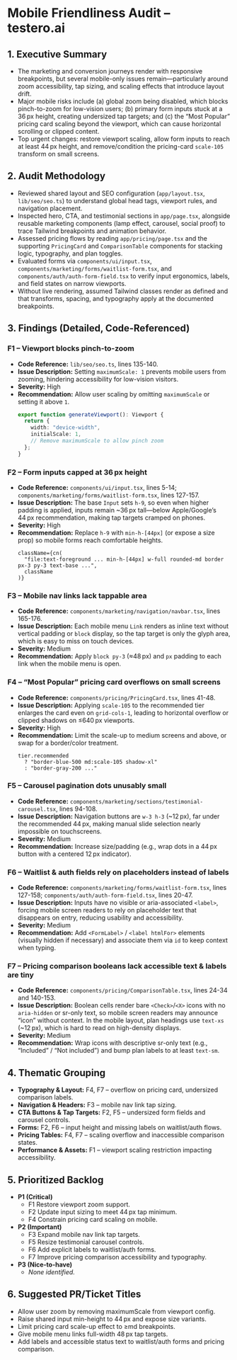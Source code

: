 # Mobile Friendliness Audit – testero.ai

## 1. Executive Summary
- The marketing and conversion journeys render with responsive breakpoints, but several mobile-only issues remain—particularly around zoom accessibility, tap sizing, and scaling effects that introduce layout drift.
- Major mobile risks include (a) global zoom being disabled, which blocks pinch-to-zoom for low-vision users; (b) primary form inputs stuck at a 36 px height, creating undersized tap targets; and (c) the “Most Popular” pricing card scaling beyond the viewport, which can cause horizontal scrolling or clipped content.
- Top urgent changes: restore viewport scaling, allow form inputs to reach at least 44 px height, and remove/condition the pricing-card `scale-105` transform on small screens.

## 2. Audit Methodology
- Reviewed shared layout and SEO configuration (`app/layout.tsx`, `lib/seo/seo.ts`) to understand global head tags, viewport rules, and navigation placement.
- Inspected hero, CTA, and testimonial sections in `app/page.tsx`, alongside reusable marketing components (lamp effect, carousel, social proof) to trace Tailwind breakpoints and animation behavior.
- Assessed pricing flows by reading `app/pricing/page.tsx` and the supporting `PricingCard` and `ComparisonTable` components for stacking logic, typography, and plan toggles.
- Evaluated forms via `components/ui/input.tsx`, `components/marketing/forms/waitlist-form.tsx`, and `components/auth/auth-form-field.tsx` to verify input ergonomics, labels, and field states on narrow viewports.
- Without live rendering, assumed Tailwind classes render as defined and that transforms, spacing, and typography apply at the documented breakpoints.

## 3. Findings (Detailed, Code-Referenced)

### F1 – Viewport blocks pinch-to-zoom
- **Code Reference:** `lib/seo/seo.ts`, lines 135-140.
- **Issue Description:** Setting `maximumScale: 1` prevents mobile users from zooming, hindering accessibility for low-vision visitors.
- **Severity:** High
- **Recommendation:** Allow user scaling by omitting `maximumScale` or setting it above `1`.
  ```ts
  export function generateViewport(): Viewport {
    return {
      width: "device-width",
      initialScale: 1,
      // Remove maximumScale to allow pinch zoom
    };
  }
  ```

### F2 – Form inputs capped at 36 px height
- **Code Reference:** `components/ui/input.tsx`, lines 5-14; `components/marketing/forms/waitlist-form.tsx`, lines 127-157.
- **Issue Description:** The base `Input` sets `h-9`, so even when higher padding is applied, inputs remain ~36 px tall—below Apple/Google’s 44 px recommendation, making tap targets cramped on phones.
- **Severity:** High
- **Recommendation:** Replace `h-9` with `min-h-[44px]` (or expose a size prop) so mobile forms reach comfortable heights.
  ```tsx
  className={cn(
    "file:text-foreground ... min-h-[44px] w-full rounded-md border px-3 py-3 text-base ...",
    className
  )}
  ```

### F3 – Mobile nav links lack tappable area
- **Code Reference:** `components/marketing/navigation/navbar.tsx`, lines 165-176.
- **Issue Description:** Each mobile menu `Link` renders as inline text without vertical padding or `block` display, so the tap target is only the glyph area, which is easy to miss on touch devices.
- **Severity:** Medium
- **Recommendation:** Apply `block py-3` (≈48 px) and `px` padding to each link when the mobile menu is open.

### F4 – “Most Popular” pricing card overflows on small screens
- **Code Reference:** `components/pricing/PricingCard.tsx`, lines 41-48.
- **Issue Description:** Applying `scale-105` to the recommended tier enlarges the card even on `grid-cols-1`, leading to horizontal overflow or clipped shadows on ≤640 px viewports.
- **Severity:** High
- **Recommendation:** Limit the scale-up to medium screens and above, or swap for a border/color treatment.
  ```tsx
  tier.recommended
    ? "border-blue-500 md:scale-105 shadow-xl"
    : "border-gray-200 ..."
  ```

### F5 – Carousel pagination dots unusably small
- **Code Reference:** `components/marketing/sections/testimonial-carousel.tsx`, lines 94-108.
- **Issue Description:** Navigation buttons are `w-3 h-3` (~12 px), far under the recommended 44 px, making manual slide selection nearly impossible on touchscreens.
- **Severity:** Medium
- **Recommendation:** Increase size/padding (e.g., wrap dots in a 44 px button with a centered 12 px indicator).

### F6 – Waitlist & auth fields rely on placeholders instead of labels
- **Code Reference:** `components/marketing/forms/waitlist-form.tsx`, lines 127-158; `components/auth/auth-form-field.tsx`, lines 20-47.
- **Issue Description:** Inputs have no visible or aria-associated `<label>`, forcing mobile screen readers to rely on placeholder text that disappears on entry, reducing usability and accessibility.
- **Severity:** Medium
- **Recommendation:** Add `<FormLabel>` / `<label htmlFor>` elements (visually hidden if necessary) and associate them via `id` to keep context when typing.

### F7 – Pricing comparison booleans lack accessible text & labels are tiny
- **Code Reference:** `components/pricing/ComparisonTable.tsx`, lines 24-34 and 140-153.
- **Issue Description:** Boolean cells render bare `<Check>`/`<X>` icons with no `aria-hidden` or sr-only text, so mobile screen readers may announce “icon” without context. In the mobile layout, plan headings use `text-xs` (~12 px), which is hard to read on high-density displays.
- **Severity:** Medium
- **Recommendation:** Wrap icons with descriptive sr-only text (e.g., “Included” / “Not included”) and bump plan labels to at least `text-sm`.

## 4. Thematic Grouping
- **Typography & Layout:** F4, F7 – overflow on pricing card, undersized comparison labels.
- **Navigation & Headers:** F3 – mobile nav link tap sizing.
- **CTA Buttons & Tap Targets:** F2, F5 – undersized form fields and carousel controls.
- **Forms:** F2, F6 – input height and missing labels on waitlist/auth flows.
- **Pricing Tables:** F4, F7 – scaling overflow and inaccessible comparison states.
- **Performance & Assets:** F1 – viewport scaling restriction impacting accessibility.

## 5. Prioritized Backlog
- **P1 (Critical)**
  - F1 Restore viewport zoom support.
  - F2 Update input sizing to meet 44 px tap minimum.
  - F4 Constrain pricing card scaling on mobile.
- **P2 (Important)**
  - F3 Expand mobile nav link tap targets.
  - F5 Resize testimonial carousel controls.
  - F6 Add explicit labels to waitlist/auth forms.
  - F7 Improve pricing comparison accessibility and typography.
- **P3 (Nice-to-have)**
  - _None identified._

## 6. Suggested PR/Ticket Titles
- Allow user zoom by removing maximumScale from viewport config.
- Raise shared input min-height to 44 px and expose size variants.
- Limit pricing card scale-up effect to ≥md breakpoints.
- Give mobile menu links full-width 48 px tap targets.
- Add labels and accessible status text to waitlist/auth forms and pricing comparison.
